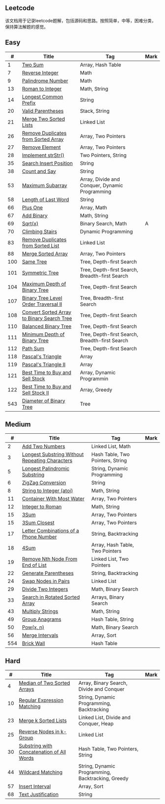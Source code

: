 ## Leetcode

该文档用于记录leetcode题解，包括源码和思路。按照简单，中等，困难分类，保持算法解题的感觉。

## Easy

| #    | Title                                                        | Tag                                            | Mark |
| ---- | ------------------------------------------------------------ | ---------------------------------------------- | ---- |
| 1    | [Two Sum](https://github.com/Blankj/awesome-java-leetcode/blob/master/note/001/README.md) | Array, Hash Table                              |      |
| 7    | [Reverse Integer](https://github.com/Blankj/awesome-java-leetcode/blob/master/note/007/README.md) | Math                                           |      |
| 9    | [Palindrome Number](https://github.com/Blankj/awesome-java-leetcode/blob/master/note/009/README.md) | Math                                           |      |
| 13   | [Roman to Integer](https://github.com/Blankj/awesome-java-leetcode/blob/master/note/013/README.md) | Math, String                                   |      |
| 14   | [Longest Common Prefix](https://github.com/Blankj/awesome-java-leetcode/blob/master/note/014/README.md) | String                                         |      |
| 20   | [Valid Parentheses](https://github.com/Blankj/awesome-java-leetcode/blob/master/note/020/README.md) | Stack, String                                  |      |
| 21   | [Merge Two Sorted Lists](https://github.com/Blankj/awesome-java-leetcode/blob/master/note/021/README.md) | Linked List                                    |      |
| 26   | [Remove Duplicates from Sorted Array](https://github.com/Blankj/awesome-java-leetcode/blob/master/note/026/README.md) | Array, Two Pointers                            |      |
| 27   | [Remove Element](https://github.com/Blankj/awesome-java-leetcode/blob/master/note/027/README.md) | Array, Two Pointers                            |      |
| 28   | [Implement strStr()](https://github.com/Blankj/awesome-java-leetcode/blob/master/note/028/README.md) | Two Pointers, String                           |      |
| 35   | [Search Insert Position](https://github.com/Blankj/awesome-java-leetcode/blob/master/note/035/README.md) | String                                         |      |
| 38   | [Count and Say](https://github.com/Blankj/awesome-java-leetcode/blob/master/note/038/README.md) | String                                         |      |
| 53   | [Maximum Subarray](https://github.com/Blankj/awesome-java-leetcode/blob/master/note/053/README.md) | Array, Divide and Conquer, Dynamic Programming |      |
| 58   | [Length of Last Word](https://github.com/Blankj/awesome-java-leetcode/blob/master/note/058/README.md) | String                                         |      |
| 66   | [Plus One](https://github.com/Blankj/awesome-java-leetcode/blob/master/note/066/README.md) | Array, Math                                    |      |
| 67   | [Add Binary](https://github.com/Blankj/awesome-java-leetcode/blob/master/note/067/README.md) | Math, String                                   |      |
| 69   | [Sqrt(x)](https://github.com/Blankj/awesome-java-leetcode/blob/master/note/069/README.md) | Binary Search, Math                            | A    |
| 70   | [Climbing Stairs](https://github.com/Blankj/awesome-java-leetcode/blob/master/note/070/README.md) | Dynamic Programming                            |      |
| 83   | [Remove Duplicates from Sorted List](https://github.com/Blankj/awesome-java-leetcode/blob/master/note/083/README.md) | Linked List                                    |      |
| 88   | [Merge Sorted Array](https://github.com/Blankj/awesome-java-leetcode/blob/master/note/088/README.md) | Array, Two Pointers                            |      |
| 100  | [Same Tree](https://github.com/Blankj/awesome-java-leetcode/blob/master/note/100/README.md) | Tree, Depth-first Search                       |      |
| 101  | [Symmetric Tree](https://github.com/Blankj/awesome-java-leetcode/blob/master/note/101/README.md) | Tree, Depth-first Search, Breadth-first Search |      |
| 104  | [Maximum Depth of Binary Tree](https://github.com/Blankj/awesome-java-leetcode/blob/master/note/104/README.md) | Tree, Depth-first Search                       |      |
| 107  | [Binary Tree Level Order Traversal II](https://github.com/Blankj/awesome-java-leetcode/blob/master/note/107/README.md) | Tree, Breadth-first Search                     |      |
| 108  | [Convert Sorted Array to Binary Search Tree](https://github.com/Blankj/awesome-java-leetcode/blob/master/note/108/README.md) | Tree, Depth-first Search                       |      |
| 110  | [Balanced Binary Tree](https://github.com/Blankj/awesome-java-leetcode/blob/master/note/110/README.md) | Tree, Depth-first Search                       |      |
| 111  | [Minimum Depth of Binary Tree](https://github.com/Blankj/awesome-java-leetcode/blob/master/note/111/README.md) | Tree, Depth-first Search, Breadth-first Search |      |
| 112  | [Path Sum](https://github.com/Blankj/awesome-java-leetcode/blob/master/note/112/README.md) | Tree, Depth-first Search                       |      |
| 118  | [Pascal's Triangle](https://github.com/Blankj/awesome-java-leetcode/blob/master/note/118/README.md) | Array                                          |      |
| 119  | [Pascal's Triangle II](https://github.com/Blankj/awesome-java-leetcode/blob/master/note/119/README.md) | Array                                          |      |
| 121  | [Best Time to Buy and Sell Stock](https://github.com/Blankj/awesome-java-leetcode/blob/master/note/121/README.md) | Array, Dynamic Programmin                      |      |
| 122  | [Best Time to Buy and Sell Stock II](https://github.com/Blankj/awesome-java-leetcode/blob/master/note/122/README.md) | Array, Greedy                                  |      |
| 543  | [Diameter of Binary Tree](https://github.com/Blankj/awesome-java-leetcode/blob/master/note/543/README.md) | Tree                                           |      |

## Medium

| #    | Title                                                        | Tag                              | Mark |
| ---- | ------------------------------------------------------------ | -------------------------------- | ---- |
| 2    | [Add Two Numbers](https://github.com/Blankj/awesome-java-leetcode/blob/master/note/002/README.md) | Linked List, Math                |      |
| 3    | [Longest Substring Without Repeating Characters](https://github.com/Blankj/awesome-java-leetcode/blob/master/note/003/README.md) | Hash Table, Two Pointers, String |      |
| 5    | [Longest Palindromic Substring](https://github.com/Blankj/awesome-java-leetcode/blob/master/note/005/README.md) | String, Dynamic Programming      |      |
| 6    | [ZigZag Conversion](https://github.com/Blankj/awesome-java-leetcode/blob/master/note/006/README.md) | String                           |      |
| 8    | [String to Integer (atoi)](https://github.com/Blankj/awesome-java-leetcode/blob/master/note/008/README.md) | Math, String                     |      |
| 11   | [Container With Most Water](https://github.com/Blankj/awesome-java-leetcode/blob/master/note/011/README.md) | Array, Two Pointers              |      |
| 12   | [Integer to Roman](https://github.com/Blankj/awesome-java-leetcode/blob/master/note/012/README.md) | Math, String                     |      |
| 15   | [3Sum](https://github.com/Blankj/awesome-java-leetcode/blob/master/note/015/README.md) | Array, Two Pointers              |      |
| 15   | [3Sum Closest](https://github.com/Blankj/awesome-java-leetcode/blob/master/note/016/README.md) | Array, Two Pointers              |      |
| 17   | [Letter Combinations of a Phone Number](https://github.com/Blankj/awesome-java-leetcode/blob/master/note/017/README.md) | String, Backtracking             |      |
| 18   | [4Sum](https://github.com/Blankj/awesome-java-leetcode/blob/master/note/018/README.md) | Array, Hash Table, Two Pointers  |      |
| 19   | [Remove Nth Node From End of List](https://github.com/Blankj/awesome-java-leetcode/blob/master/note/019/README.md) | Linked List, Two Pointers        |      |
| 22   | [Generate Parentheses](https://github.com/Blankj/awesome-java-leetcode/blob/master/note/022/README.md) | String, Backtracking             |      |
| 24   | [Swap Nodes in Pairs](https://github.com/Blankj/awesome-java-leetcode/blob/master/note/024/README.md) | Linked List                      |      |
| 29   | [Divide Two Integers](https://github.com/Blankj/awesome-java-leetcode/blob/master/note/029/README.md) | Math, Binary Search              |      |
| 33   | [Search in Rotated Sorted Array](https://github.com/Blankj/awesome-java-leetcode/blob/master/note/033/README.md) | Arrays, Binary Search            |      |
| 43   | [Multiply Strings](https://github.com/Blankj/awesome-java-leetcode/blob/master/note/043/README.md) | Math, String                     |      |
| 49   | [Group Anagrams](https://github.com/Blankj/awesome-java-leetcode/blob/master/note/049/README.md) | Hash Table, String               |      |
| 50   | [Pow(x, n)](https://github.com/Blankj/awesome-java-leetcode/blob/master/note/050/README.md) | Math, Binary Search              |      |
| 56   | [Merge Intervals](https://github.com/Blankj/awesome-java-leetcode/blob/master/note/056/README.md) | Array, Sort                      |      |
| 554  | [Brick Wall](https://github.com/Blankj/awesome-java-leetcode/blob/master/note/554/README.md) | Hash Table                       |      |

## Hard

| #    | Title                                                        | Tag                                               | Mark |
| ---- | ------------------------------------------------------------ | ------------------------------------------------- | ---- |
| 4    | [Median of Two Sorted Arrays](https://github.com/Blankj/awesome-java-leetcode/blob/master/note/004/README.md) | Array, Binary Search, Divide and Conquer          |      |
| 10   | [Regular Expression Matching](https://github.com/Blankj/awesome-java-leetcode/blob/master/note/010/README.md) | String, Dynamic Programming, Backtracking         |      |
| 23   | [Merge k Sorted Lists](https://github.com/Blankj/awesome-java-leetcode/blob/master/note/023/README.md) | Linked List, Divide and Conquer, Heap             |      |
| 25   | [Reverse Nodes in k-Group](https://github.com/Blankj/awesome-java-leetcode/blob/master/note/025/README.md) | Linked List                                       |      |
| 30   | [Substring with Concatenation of All Words](https://github.com/Blankj/awesome-java-leetcode/blob/master/note/030/README.md) | Hash Table, Two Pointers, String                  |      |
| 44   | [Wildcard Matching](https://github.com/Blankj/awesome-java-leetcode/blob/master/note/044/README.md) | String, Dynamic Programming, Backtracking, Greedy |      |
| 57   | [Insert Interval](https://github.com/Blankj/awesome-java-leetcode/blob/master/note/057/README.md) | Array, Sort                                       |      |
| 68   | [Text Justification](https://github.com/Blankj/awesome-java-leetcode/blob/master/note/068/README.md) | String                                            |      |